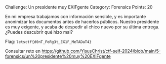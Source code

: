 Challenge: Un presidente muy EXIFgente
Category: Forensics
Points: 20

En mi empresa trabajamos con información sensible, y es importante anonimizar los documentos antes de hacerlos públicos. Nuestro presidente es muy exigente, y acaba de despedir al chico nuevo por su última entrega. ¿Puedes descubrir qué hizo mal?

Flag: `letsctf{d0nT_FoRg3t_EX1F_MeTADaT4}`

Consultar reto en https://github.com/YisusChrist/ctf-seif-2024/blob/main/5-forensics/un%20presidente%20muy%20EXIFgente
